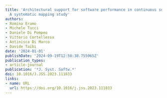```yaml
---
title: 'Architectural support for software performance in continuous software engineering:
  A systematic mapping study'
authors:
- Romina Eramo
- Michele Tucci
- Daniele Di Pompeo
- Vittorio Cortellessa
- Antinisca Di Marco
- Davide Taibi
date: '2024-01-01'
publishDate: '2024-09-19T12:50:38.755965Z'
publication_types:
- article-journal
publication: '*J. Syst. Softw.*'
doi: 10.1016/J.JSS.2023.111833
links:
- name: URL
  url: https://doi.org/10.1016/j.jss.2023.111833
---
```

